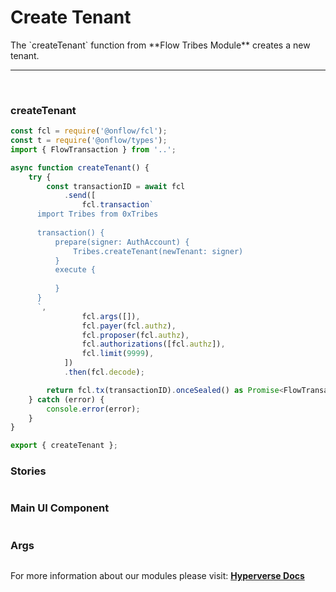 # Create Tenant

<p> The `createTenant` function from **Flow Tribes Module** creates a new tenant. </p>

---

<br>

### createTenant

```jsx
const fcl = require('@onflow/fcl');
const t = require('@onflow/types');
import { FlowTransaction } from '..';

async function createTenant() {
	try {
		const transactionID = await fcl
			.send([
				fcl.transaction`
      import Tribes from 0xTribes
      
      transaction() {
          prepare(signer: AuthAccount) {
              Tribes.createTenant(newTenant: signer)
          }
          execute {
              
          }
      }
      `,
				fcl.args([]),
				fcl.payer(fcl.authz),
				fcl.proposer(fcl.authz),
				fcl.authorizations([fcl.authz]),
				fcl.limit(9999),
			])
			.then(fcl.decode);

		return fcl.tx(transactionID).onceSealed() as Promise<FlowTransaction>;
	} catch (error) {
		console.error(error);
	}
}

export { createTenant };

```

### Stories

```jsx

```

### Main UI Component

```jsx

```

### Args

```jsx

```

For more information about our modules please visit: [**Hyperverse Docs**](docs.hyperverse.dev)
